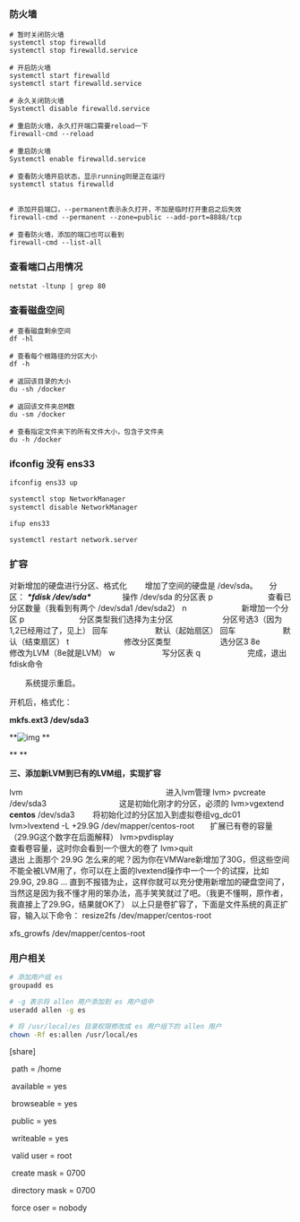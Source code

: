 ### 防火墙

```shell
# 暂时关闭防火墙
systemctl stop firewalld
systemctl stop firewalld.service  

# 开启防火墙
systemctl start firewalld
systemctl start firewalld.service  

# 永久关闭防火墙
Systemctl disable firewalld.service  

# 重启防火墙，永久打开端口需要reload一下
firewall-cmd --reload

# 重启防火墙
Systemctl enable firewalld.service  

# 查看防火墙开启状态，显示running则是正在运行
systemctl status firewalld 


# 添加开启端口，--permanent表示永久打开，不加是临时打开重启之后失效
firewall-cmd --permanent --zone=public --add-port=8888/tcp

# 查看防火墙，添加的端口也可以看到
firewall-cmd --list-all
```





### 查看端口占用情况

```shell
netstat -ltunp | grep 80
```







### 查看磁盘空间

```shell
# 查看磁盘剩余空间
df -hl

# 查看每个根路径的分区大小
df -h

# 返回该目录的大小
du -sh /docker 

# 返回该文件夹总M数
du -sm /docker 

# 查看指定文件夹下的所有文件大小，包含子文件夹
du -h /docker
```





### ifconfig 没有 ens33

```bash
ifconfig ens33 up

systemctl stop NetworkManager
systemctl disable NetworkManager

ifup ens33

systemctl restart network.server
```





### 扩容

对新增加的硬盘进行分区、格式化
　　增加了空间的硬盘是 /dev/sda。　　分区：
***\*fdisk /dev/sda\****　　　　操作 /dev/sda 的分区表
p　　　　　　　查看已分区数量（我看到有两个 /dev/sda1 /dev/sda2）
n　　　　　　　新增加一个分区
p　　　　　　　分区类型我们选择为主分区
　　　　　　分区号选3（因为1,2已经用过了，见上）
回车　　　　　　默认（起始扇区）
回车　　　　　　默认（结束扇区）
t　　　　　　　修改分区类型
　　　　　　选分区3
8e　　　　　　修改为LVM（8e就是LVM）
w　　　　　　写分区表
q　　　　　　完成，退出fdisk命令

　　系统提示重启。



开机后，格式化：

**mkfs.ext3 /dev/sda3**

**![img](https://blog.csdn.net/zoubf/article/details/46595269?utm_medium=distribute.pc_relevant.none-task-blog-BlogCommendFromMachineLearnPai2-3.control&depth_1-utm_source=distribute.pc_relevant.none-task-blog-BlogCommendFromMachineLearnPai2-3.control)
**

**
**

**三、添加新LVM到已有的LVM组，实现扩容**

lvm　　　　　　　　　　　　　　　　　　   进入lvm管理
lvm> pvcreate /dev/sda3　　　　　　　　　  这是初始化刚才的分区，必须的
lvm>vgextend **centos** /dev/sda3        　　将初始化过的分区加入到虚拟卷组vg_dc01
lvm>lvextend -L +29.9G /dev/mapper/centos-root　　扩展已有卷的容量（29.9G这个数字在后面解释）
lvm>pvdisplay　　　　　　　　　　　　　　  查看卷容量，这时你会看到一个很大的卷了
lvm>quit　　　　　　　　　　　　　　　　　退出
上面那个 29.9G 怎么来的呢？因为你在VMWare新增加了30G，但这些空间不能全被LVM用了，你可以在上面的lvextend操作中一个一个的试探，比如 29.9G, 29.8G ... 直到不报错为止，这样你就可以充分使用新增加的硬盘空间了，当然这是因为我不懂才用的笨办法，高手笑笑就过了吧。（我更不懂啊，原作者，我直接上了29.9G，结果就OK了）
以上只是卷扩容了，下面是文件系统的真正扩容，输入以下命令：
resize2fs /dev/mapper/centos-root



xfs_growfs /dev/mapper/centos-root





### 用户相关



```bash
# 添加用户组 es
groupadd es

# -g 表示将 allen 用户添加到 es 用户组中
useradd allen -g es

# 将 /usr/local/es 目录权限修改成 es 用户组下的 allen 用户
chown -Rf es:allen /usr/local/es

```







[share]

​    path = /home

​    available = yes

​    browseable = yes

​    public = yes

​    writeable = yes

​    valid user = root

​    create mask = 0700

​    directory mask = 0700

​    force oser = nobody





```bash

```











